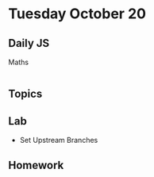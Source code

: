 # Tuesday October 20


## Daily JS

Maths

```js

```

## Topics



## Lab

- Set Upstream Branches

## Homework
